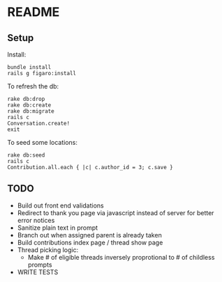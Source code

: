 # README

## Setup

Install:

    bundle install
    rails g figaro:install

To refresh the db:

	rake db:drop
	rake db:create
	rake db:migrate
	rails c
	Conversation.create!
	exit

To seed some locations:

	rake db:seed
	rails c
	Contribution.all.each { |c| c.author_id = 3; c.save }


## TODO

* Build out front end validations
* Redirect to thank you page via javascript instead of server for better error notices
* Sanitize plain text in prompt
* Branch out when assigned parent is already taken
* Build contributions index page / thread show page
* Thread picking logic:
  * Make # of eligible threads inversely proprotional to # of childless prompts
* WRITE TESTS
